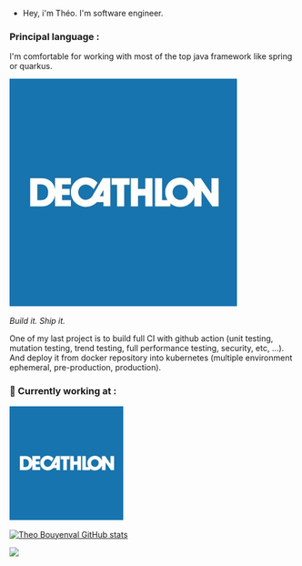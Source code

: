 <!--[![Top Langs](https://github-readme-stats.vercel.app/api/top-langs/?username=tbouyenval&count_private=true&layout=compact)](https://github.com/tbouyenval/github-readme-stats)-->

* Hey, i'm Théo. I'm software engineer. 

###  Principal language :

I'm comfortable for working with most of the top java framework like spring or quarkus.

<img src="img/KQKNxhzS.png" data-canonical-src="img/java.png" />

*Build it. Ship it.* 

One of my last project is to build full CI with github action (unit testing, mutation testing, trend testing, full performance testing, security, etc, ...).
And deploy it from docker repository into kubernetes (multiple environment ephemeral, pre-production, production).

### 💼  Currently working at :

<img src="img/KQKNxhzS.png" data-canonical-src="img/KQKNxhzS.png" width="200" height="200" />

[![Theo Bouyenval GitHub stats](https://github-readme-stats.vercel.app/api?username=tbouyenval&count_private=true&theme=dracula&hide=stars)](https://github.com/tbouyenval/github-readme-stats)

![](https://komarev.com/ghpvc/?username=tbouyenval&style=plastic)
